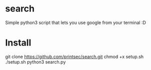 # search
Simple python3 script that lets you use google from your terminal :D



# Install

git clone https://github.com/printsec/search.git
chmod +x setup.sh
./setup.sh
python3 search.py
